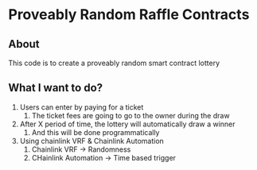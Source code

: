 # Proveably Random Raffle Contracts

## About

This code is to create a proveably random smart contract lottery

## What I want to do?

1. Users can enter by paying for a ticket
    1. The ticket fees are going to go to the owner during the draw
2. After X period of time, the lottery will automatically draw a winner
    1. And this will be done programmatically
3. Using chainlink VRF & Chainlink Automation
    1. Chainlink VRF -> Randomness
    2. CHainlink Automation -> Time based trigger